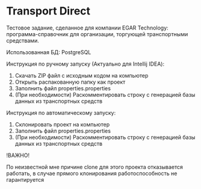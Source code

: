 # Transport Direct
Тестовое задание, сделанное для компании EGAR Technology: программа-справочник для организации, торгующей транспортными средствами. 

Использованная БД: 
PostgreSQL

Инструкция по ручному запуску (Актуально для Intellij IDEA):

1. Скачать ZIP файл с исходным кодом на компьютер 
2. Открыть распакованную папку как проект 
3. Заполнить файл properties.properties 
4. (При необходимости) Раскомментировать строку с генерацией базы данных из транспортных средств

Инструкция по автоматическому запуску: 

1. Склонировать проект на компьютер
2. Заполнить файл properties.properties 
3. (При необходимости) Раскомментировать строку с генерацией базы данных из транспортных средств

!ВАЖНО!

По неизвестной мне причине clone для этого проекта отказывается работать, в случае прямого клонирования работоспособность не гарантируется
